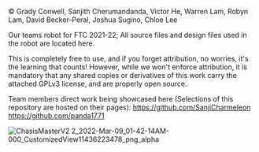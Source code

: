 © Grady Conwell, Sanjith Cherumandanda, Victor He, Warren Lam, Robyn Lam, David Becker-Peral, Joshua Sugino, Chloe Lee

Our teams robot for FTC 2021-22; All source files and design files used in the robot are located here. 

This is completely free to use, and if you forget attribution, no worries, it's the learning that counts! However, while we won't enforce attribution, it is mandatory that any shared copies or derivatives of this work carry the attached GPLv3 license, and are properly open source.

Team members direct work being showcased here (Selections of this repository are hosted on their pages): 
https://github.com/SanjiCharmeleon
https://github.com/panda1771

![ChasisMasterV2 2_2022-Mar-09_01-42-14AM-000_CustomizedView11436223478_png_alpha](https://user-images.githubusercontent.com/68663342/164513926-06818450-143d-4ea7-8e73-4ff661094236.png)
